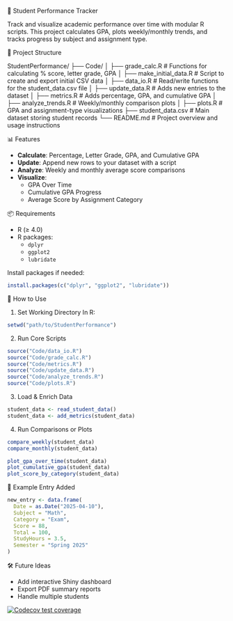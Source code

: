 📘 Student Performance Tracker

Track and visualize academic performance over time with modular R scripts. This project calculates GPA, plots weekly/monthly trends, and tracks progress by 
subject and assignment type.

📂 Project Structure

StudentPerformance/
├── Code/
│   ├── grade_calc.R          # Functions for calculating % score, letter grade, GPA
│   ├── make_initial_data.R   # Script to create and export initial CSV data
│   ├── data_io.R             # Read/write functions for the student_data.csv file
│   ├── update_data.R         # Adds new entries to the dataset
│   ├── metrics.R             # Adds percentage, GPA, and cumulative GPA
│   ├── analyze_trends.R      # Weekly/monthly comparison plots
│   ├── plots.R               # GPA and assignment-type visualizations
├── student_data.csv          # Main dataset storing student records
└── README.md                 # Project overview and usage instructions

📊 Features

- **Calculate**: Percentage, Letter Grade, GPA, and Cumulative GPA
- **Update**: Append new rows to your dataset with a script
- **Analyze**: Weekly and monthly average score comparisons
- **Visualize**:
  - GPA Over Time
  - Cumulative GPA Progress
  - Average Score by Assignment Category

📦 Requirements

- R (≥ 4.0)
- R packages:
  - `dplyr`
  - `ggplot2`
  - `lubridate`

Install packages if needed:

```r
install.packages(c("dplyr", "ggplot2", "lubridate"))
```

 🚀 How to Use

1. Set Working Directory
In R:

```r
setwd("path/to/StudentPerformance")
```

2. Run Core Scripts

```r
source("Code/data_io.R")
source("Code/grade_calc.R")
source("Code/metrics.R")
source("Code/update_data.R")        
source("Code/analyze_trends.R")
source("Code/plots.R")
```

3. Load & Enrich Data

```r
student_data <- read_student_data()
student_data <- add_metrics(student_data)
```

4. Run Comparisons or Plots

```r
compare_weekly(student_data)
compare_monthly(student_data)

plot_gpa_over_time(student_data)
plot_cumulative_gpa(student_data)
plot_score_by_category(student_data)
```

🧠 Example Entry Added

```r
new_entry <- data.frame(
  Date = as.Date("2025-04-10"),
  Subject = "Math",
  Category = "Exam",
  Score = 88,
  Total = 100,
  StudyHours = 3.5,
  Semester = "Spring 2025"
)
```

🛠️ Future Ideas

- Add interactive Shiny dashboard
- Export PDF summary reports
- Handle multiple students

<!-- badges: start -->
  [![Codecov test coverage](https://codecov.io/gh/AlinaYildirim2002/StudentPerformance/graph/badge.svg)](https://app.codecov.io/gh/AlinaYildirim2002/StudentPerformance)
<!-- badges: end -->
